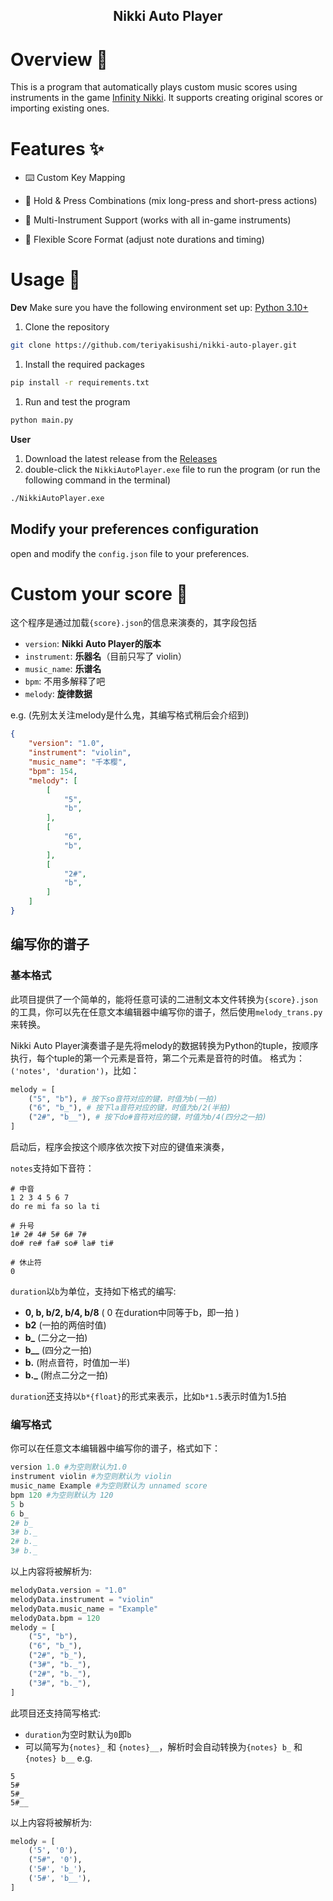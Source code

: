 <h2 align="center">Nikki Auto Player</h2>

# Overview 🌟
This is a program that automatically plays custom music scores using instruments in the game [Infinity Nikki](). It supports creating original scores or importing existing ones.
# Features ✨
- ⌨️ Custom Key Mapping

- 🔄 Hold & Press Combinations (mix long-press and short-press actions)

- 🎸 Multi-Instrument Support (works with all in-game instruments)

- 📝 Flexible Score Format (adjust note durations and timing)

# Usage 🚀

**Dev**
Make sure you have the following environment set up: [Python 3.10+](https://www.python.org/downloads/)

1. Clone the repository
```bash
git clone https://github.com/teriyakisushi/nikki-auto-player.git
```
1. Install the required packages
```bash
pip install -r requirements.txt
```
1. Run and test the program
```bash
python main.py
```

**User**
1. Download the latest release from the [Releases]()
2. double-click the `NikkiAutoPlayer.exe` file to run the program
(or run the following command in the terminal)
```bash
./NikkiAutoPlayer.exe
```

## Modify your preferences configuration

open and modify the `config.json` file to your preferences.

# Custom your score 🎵

这个程序是通过加载`{score}.json`的信息来演奏的，其字段包括

- `version`: **Nikki Auto Player的版本**
- `instrument`: **乐器名**（目前只写了 violin）
- `music_name`: **乐谱名**
- `bpm`: 不用多解释了吧
- `melody`: **旋律数据**

e.g. (先别太关注melody是什么鬼，其编写格式稍后会介绍到)
```json
{
    "version": "1.0",
    "instrument": "violin",
    "music_name": "千本樱",
    "bpm": 154,
    "melody": [
        [
            "5",
            "b",
        ],
        [
            "6",
            "b",
        ],
        [
            "2#",
            "b",
        ]
    ]
}
```
## 编写你的谱子

### 基本格式
此项目提供了一个简单的，能将任意可读的二进制文本文件转换为`{score}.json`的工具，你可以先在任意文本编辑器中编写你的谱子，然后使用`melody_trans.py`来转换。

Nikki Auto Player演奏谱子是先将melody的数据转换为Python的tuple，按顺序执行，每个tuple的第一个元素是音符，第二个元素是音符的时值。
格式为：`('notes', 'duration')`，比如：
```python
melody = [
    ("5", "b"), # 按下so音符对应的键，时值为b(一拍)
    ("6", "b_"), # 按下la音符对应的键，时值为b/2(半拍)
    ("2#", "b__"), # 按下do#音符对应的键，时值为b/4(四分之一拍)
]
```
启动后，程序会按这个顺序依次按下对应的键值来演奏，

`notes`支持如下音符：
```text
# 中音
1 2 3 4 5 6 7
do re mi fa so la ti

# 升号
1# 2# 4# 5# 6# 7#
do# re# fa# so# la# ti#

# 休止符
0
```

`duration`以`b`为单位，支持如下格式的编写:

- **0, b, b/2, b/4, b/8** ( 0 在duration中同等于b，即一拍 )
- **b2**  (一拍的两倍时值)
- **b_**  (二分之一拍)
- **b__** (四分之一拍)
- **b.** (附点音符，时值加一半)
- **b._**  (附点二分之一拍)

`duration`还支持以`b*{float}`的形式来表示，比如`b*1.5`表示时值为1.5拍

### 编写格式

你可以在任意文本编辑器中编写你的谱子，格式如下：

```python
version 1.0 #为空则默认为1.0
instrument violin #为空则默认为 violin
music_name Example #为空则默认为 unnamed score
bpm 120 #为空则默认为 120
5 b
6 b_
2# b_
3# b._
2# b._
3# b._
```
以上内容将被解析为:
```python
melodyData.version = "1.0"
melodyData.instrument = "violin"
melodyData.music_name = "Example"
melodyData.bpm = 120
melody = [
    ("5", "b"),
    ("6", "b_"),
    ("2#", "b_"),
    ("3#", "b._"),
    ("2#", "b._"),
    ("3#", "b._"),
]
```
此项目还支持简写格式:
- `duration`为空时默认为`0`即`b`
- 可以简写为`{notes}_` 和 `{notes}__`，解析时会自动转换为`{notes} b_` 和 `{notes} b__`
e.g.
```text
5
5#
5#_
5#__
```
以上内容将被解析为:
```python
melody = [
    ('5', '0'),
    ("5#", '0'),
    ('5#', 'b_'),
    ('5#', 'b__'),
]
```

